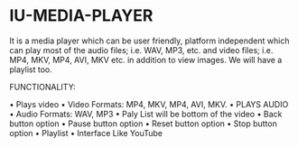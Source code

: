 # IU-MEDIA-PLAYER
It is a media player which can be user friendly, platform independent which  can play most of the audio files; i.e. WAV, MP3, etc. and video files; i.e.  MP4, MKV, MP4, AVI, MKV etc. in addition to view images. We will have a playlist too.

FUNCTIONALITY:

•	Plays video 
•	Video Formats: MP4, MKV, MP4, AVI, MKV.
•	PLAYS AUDIO
•	Audio Formats: WAV, MP3
•	Paly List will be bottom of the video
•	Back button option
•	Pause button option
•	Reset button option
•	Stop button option
•	Playlist
•	Interface Like YouTube
